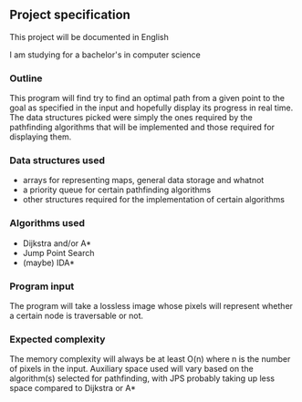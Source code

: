 ## Project specification
This project will be documented in English

I am studying for a bachelor's in computer science

### Outline
This program will find try to find an optimal path from a given point to the goal as specified in the input and hopefully display its progress in real time. The data structures picked were simply the ones required by the pathfinding algorithms that will be implemented and those required for displaying them.

### Data structures used
- arrays for representing maps, general data storage and whatnot
- a priority queue for certain pathfinding algorithms
- other structures required for the implementation of certain algorithms

### Algorithms used
- Dijkstra and/or A*
- Jump Point Search
- (maybe) IDA*

### Program input
The program will take a lossless image whose pixels will represent whether a certain node is traversable or not.

### Expected complexity
The memory complexity will always be at least O(n) where n is the number of pixels in the input. Auxiliary space used will vary based on the algorithm(s) selected for pathfinding, with JPS probably taking up less space compared to Dijkstra or A*

